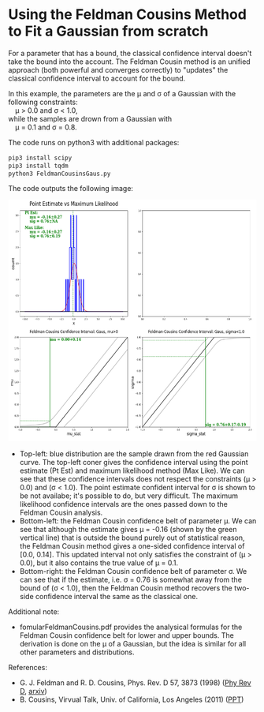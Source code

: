 # Using the Feldman Cousins Method to Fit a Gaussian from scratch
For a parameter that has a bound, the classical confidence interval doesn't take the bound into the account.
The Feldman Cousin method is an unified approach (both powerful and converges correctly) to "updates" the classical confidence interval to account for the bound.

In this example, the parameters are the &mu; and &sigma; of a Gaussian with the following constraints:<br/>
&ensp;&ensp;&mu; > 0.0 and &sigma; < 1.0,<br/>
while the samples are drown from a Gaussian with<br/>
&ensp;&ensp;&mu; = 0.1 and &sigma; = 0.8.

The code runs on python3 with additional packages:

    pip3 install scipy
    pip3 install tqdm
    python3 FeldmanCousinsGaus.py
The code outputs the following image:

<img src="https://github.com/Rabbitybunny/Stat_FeldmanCousins/blob/master/gausFeldmanCousins.png" width="630" height="490">

- Top-left: blue distribution are the sample drawn from the red Gaussian curve. The top-left coner gives the confidence interval using the point estimate (Pt Est) and maximum likelihood method (Max Like). We can see that these confidence intervals does not respect the constraints (&mu; > 0.0) and (&sigma; < 1.0). The point estimate confident interval for &sigma; is shown to be not availabe; it's possible to do, but very difficult. The maximum likelihood confidence intervals are the ones passed down to the Feldman Cousin analysis.
- Bottom-left: the Feldman Cousin confidence belt of parameter &mu;. We can see that although the estimate gives &mu; = -0.16 (shown by the green vertical line) that is outside the bound purely out of statistical reason, the Feldman Cousin method gives a one-sided confidence interval of [0.0, 0.14]. This updated interval not only satisfies the constraint of (&mu; > 0.0), but it also contains the true value of &mu; = 0.1.
- Bottom-right: the Feldman Cousin confidence belt of parameter &sigma;. We can see that if the estimate, i.e. &sigma; = 0.76 is somewhat away from the bound of (&sigma; < 1.0), then the Feldman Cousin method recovers the two-side confidence interval the same as the classical one.

Additional note:
- fomularFeldmanCousins.pdf provides the analysical formulas for the Feldman Cousin confidence belt for lower and upper bounds. The derivation is done on the &mu; of a Gaussian, but the idea is similar for all other parameters and distributions.



References:
- G. J. Feldman and R. D. Cousins, Phys. Rev. D 57, 3873 (1998) (<a href="https://journals.aps.org/prd/abstract/10.1103/PhysRevD.57.3873">Phy Rev D</a>, <a href="https://arxiv.org/abs/physics/9711021">arxiv</a>)
- B. Cousins, Virvual Talk, Univ. of California, Los Angeles (2011) (<a href="http://www.physics.ucla.edu/~cousins/stats/cousins_bounded_gaussian_virtual_talk_12sep2011.pdf">PPT</a>)
